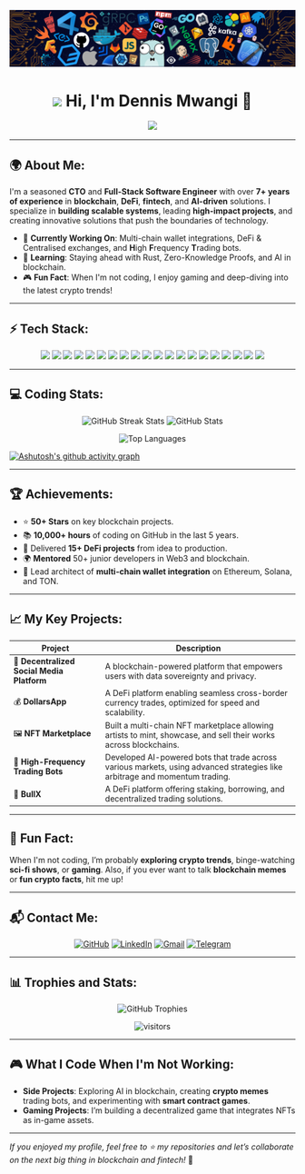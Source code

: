 ![](./public/logo.png)

<h1 align="center">
  <img src="https://media.giphy.com/media/hvRJCLFzcasrR4ia7z/giphy.gif" width="35"> 
  Hi, I'm Dennis Mwangi 🚀
</h1>

<p align="center">
<a href="https://github.com/DENNIS-CODES">
  <img src="https://readme-typing-svg.herokuapp.com/?lines=Hi+there+👋,+I+am+Dennis;+Welcome+to+My+GitHub+Profile!;Blockchain+Developer;Full-Stack+Web3+Developer;7%2B+years+of+coding+experience;Building+Fintech+and+DeFi+Innovations;Always+learning+and+innovating&font=Pacifico&center=true&width=750&height=120&color=FFA500&vCenter=true&size=45">
</a>

</p>

---

## 🌍 About Me:

I'm a seasoned **CTO** and **Full-Stack Software Engineer** with over **7+ years of experience** in **blockchain**, **DeFi**, **fintech**, and **AI-driven** solutions. I specialize in **building scalable systems**, leading **high-impact projects**, and creating innovative solutions that push the boundaries of technology.

- 🔧 **Currently Working On**: Multi-chain wallet integrations, DeFi & Centralised exchanges, and **H**igh **F**requency **T**rading bots.
- 🌱 **Learning**: Staying ahead with Rust, Zero-Knowledge Proofs, and AI in blockchain.
- 🎮 **Fun Fact**: When I'm not coding, I enjoy gaming and deep-diving into the latest crypto trends!

---

## ⚡ Tech Stack:

<p align="center">
  <img src="https://img.shields.io/badge/-Solidity-363636?style=flat&logo=solidity&logoColor=white"/>
  <img src="https://img.shields.io/badge/-Web3.js-000000?style=flat&logo=web3.js&logoColor=white"/>
  <img src="https://img.shields.io/badge/-Rust-000000?style=flat&logo=rust&logoColor=white"/>
  <img src="https://img.shields.io/badge/-TypeScript-3178C6?style=flat&logo=typescript&logoColor=white"/>
  <img src="https://img.shields.io/badge/-Python-3776AB?style=flat&logo=python&logoColor=white"/>
  <img src="https://img.shields.io/badge/-PineScript-009999?style=flat&logo=tradingview&logoColor=white"/>
  <img src="https://img.shields.io/badge/-Next.js-000000?style=flat&logo=next.js&logoColor=white"/>
  <img src="https://img.shields.io/badge/-React-61DAFB?style=flat&logo=react&logoColor=white"/>
  <img src="https://img.shields.io/badge/-Node.js-43853D?style=flat&logo=node.js&logoColor=white"/>
  <img src="https://img.shields.io/badge/-Vue.js-4FC08D?style=flat&logo=vue.js&logoColor=white"/>
  <img src="https://img.shields.io/badge/-Java-007396?style=flat&logo=java&logoColor=white"/>
  <img src="https://img.shields.io/badge/-C++-00599C?style=flat&logo=cplusplus&logoColor=white"/>
  <img src="https://img.shields.io/badge/-C%23-239120?style=flat&logo=csharp&logoColor=white"/>
  <img src="https://img.shields.io/badge/-Bash-4EAA25?style=flat&logo=gnu-bash&logoColor=white"/>
  <img src="https://img.shields.io/badge/-Docker-2496ED?style=flat&logo=docker&logoColor=white"/>
  <img src="https://img.shields.io/badge/-AWS-232F3E?style=flat&logo=amazon-aws&logoColor=white"/>
  <img src="https://img.shields.io/badge/-MongoDB-47A248?style=flat&logo=mongodb&logoColor=white"/>
  <img src="https://img.shields.io/badge/-PostgreSQL-336791?style=flat&logo=postgresql&logoColor=white"/>
  <img src="https://img.shields.io/badge/-Prisma-2D3748?style=flat&logo=prisma&logoColor=white"/>
  <img src="https://img.shields.io/badge/-GraphQL-E10098?style=flat&logo=graphql&logoColor=white"/>
</p>


---

## 💻 Coding Stats:

<p align="center">
  <img src="https://github-readme-streak-stats.herokuapp.com?user=DENNIS-CODES&theme=radical&hide_border=true" alt="GitHub Streak Stats">
  <img src="https://github-readme-stats.vercel.app/api?username=DENNIS-CODES&show_icons=true&theme=radical&hide_border=true&include_all_commits=true&count_private=true" alt="GitHub Stats">
</p>

<div align="center">
  <img src="https://github-readme-stats.vercel.app/api/top-langs/?username=DENNIS-CODES&theme=radical&hide_border=true&layout=compact" alt="Top Languages">
  
</div>

[![Ashutosh's github activity graph](https://github-readme-activity-graph.vercel.app/graph?username=DENNIS-CODES&bg_color=eec4da&color=9e4c98&line=9e4c98&point=403d3d&area=true&hide_border=true)](https://github.com/ashutosh00710/github-readme-activity-graph)

---

## 🏆 Achievements:

- ⭐ **50+ Stars** on key blockchain projects.
- 📚 **10,000+ hours** of coding on GitHub in the last 5 years.
- 🚀 Delivered **15+ DeFi projects** from idea to production.
- 🌍 **Mentored** 50+ junior developers in Web3 and blockchain.
- 🔑 Lead architect of **multi-chain wallet integration** on Ethereum, Solana, and TON.

---

## 📈 My Key Projects:

| Project                                    | Description                                                                                                                 |
| ------------------------------------------ | --------------------------------------------------------------------------------------------------------------------------- |
| 🔗 **Decentralized Social Media Platform** | A blockchain-powered platform that empowers users with data sovereignty and privacy.                                        |
| 💰 **DollarsApp**                          | A DeFi platform enabling seamless cross-border currency trades, optimized for speed and scalability.                        |
| 🖼️ **NFT Marketplace**                     | Built a multi-chain NFT marketplace allowing artists to mint, showcase, and sell their works across blockchains.            |
| 🤖 **High-Frequency Trading Bots**         | Developed AI-powered bots that trade across various markets, using advanced strategies like arbitrage and momentum trading. |
| 🏦 **BullX**                        | A DeFi platform offering staking, borrowing, and decentralized trading solutions.                                           |

---

## 💬 Fun Fact:

When I'm not coding, I’m probably **exploring crypto trends**, binge-watching **sci-fi shows**, or **gaming**. Also, if you ever want to talk **blockchain memes** or **fun crypto facts**, hit me up!

---

## 📬 Contact Me:

<p align="center">
  <a href="https://github.com/DENNIS-CODES"><img src="https://img.shields.io/badge/GitHub-%23181717.svg?style=for-the-badge&logo=github&logoColor=white" alt="GitHub"/></a>
  <a href="https://www.linkedin.com/in/dennis-mwangi-dev/"><img src="https://img.shields.io/badge/LinkedIn-blue.svg?style=for-the-badge&logo=linkedin&logoColor=white" alt="LinkedIn"/></a>
  <a href="mailto:dennis@ngeni.io"><img src="https://img.shields.io/badge/Gmail-red.svg?style=for-the-badge&logo=gmail&logoColor=white" alt="Gmail"/></a>
  <a href="https://t.me/dennismwangi"><img src="https://img.shields.io/badge/Telegram-%232CA5E0.svg?style=for-the-badge&logo=telegram&logoColor=white" alt="Telegram"/></a>
</p>

---

## 📊 Trophies and Stats:

<p align="center">
  <img src="https://github-profile-trophy.vercel.app/?username=DENNIS-CODES&theme=onedark&row=1&no-frame=true&margin-w=15" alt="GitHub Trophies" />
</p>

<p align="center">
  <img src="https://visitor-badge.laobi.icu/badge?page_id=DENNIS-CODES.DENNIS-CODES" alt="visitors"/>
</p>

---

## 🎮 What I Code When I'm Not Working:

- **Side Projects**: Exploring AI in blockchain, creating **crypto memes** trading bots, and experimenting with **smart contract games**.
- **Gaming Projects**: I’m building a decentralized game that integrates NFTs as in-game assets.

---

_If you enjoyed my profile, feel free to ⭐ my repositories and let’s collaborate on the next big thing in blockchain and fintech!_ 🚀
